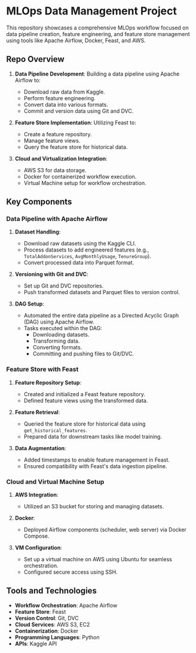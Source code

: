 # MLOps Data Management Project

This repository showcases a comprehensive MLOps workflow focused on data pipeline creation, feature engineering, and feature store management using tools like Apache Airflow, Docker, Feast, and AWS.

## Repo Overview

1. **Data Pipeline Development**: Building a data pipeline using Apache Airflow to:
   - Download raw data from Kaggle.
   - Perform feature engineering.
   - Convert data into various formats.
   - Commit and version data using Git and DVC.

2. **Feature Store Implementation**: Utilizing Feast to:
   - Create a feature repository.
   - Manage feature views.
   - Query the feature store for historical data.

3. **Cloud and Virtualization Integration**:
   - AWS S3 for data storage.
   - Docker for containerized workflow execution.
   - Virtual Machine setup for workflow orchestration.

## Key Components

### Data Pipeline with Apache Airflow

1. **Dataset Handling**:
   - Download raw datasets using the Kaggle CLI.
   - Process datasets to add engineered features (e.g., `TotalAddonServices`, `AvgMonthlyUsage`, `TenureGroup`).
   - Convert processed data into Parquet format.

2. **Versioning with Git and DVC**:
   - Set up Git and DVC repositories.
   - Push transformed datasets and Parquet files to version control.

3. **DAG Setup**:
   - Automated the entire data pipeline as a Directed Acyclic Graph (DAG) using Apache Airflow.
   - Tasks executed within the DAG:
     - Downloading datasets.
     - Transforming data.
     - Converting formats.
     - Committing and pushing files to Git/DVC.

### Feature Store with Feast

1. **Feature Repository Setup**:
   - Created and initialized a Feast feature repository.
   - Defined feature views using the transformed data.

2. **Feature Retrieval**:
   - Queried the feature store for historical data using `get_historical_features`.
   - Prepared data for downstream tasks like model training.

3. **Data Augmentation**:
   - Added timestamps to enable feature management in Feast.
   - Ensured compatibility with Feast's data ingestion pipeline.

### Cloud and Virtual Machine Setup

1. **AWS Integration**:
   - Utilized an S3 bucket for storing and managing datasets.

2. **Docker**:
   - Deployed Airflow components (scheduler, web server) via Docker Compose.

3. **VM Configuration**:
   - Set up a virtual machine on AWS using Ubuntu for seamless orchestration.
   - Configured secure access using SSH.

## Tools and Technologies

- **Workflow Orchestration**: Apache Airflow
- **Feature Store**: Feast
- **Version Control**: Git, DVC
- **Cloud Services**: AWS S3, EC2
- **Containerization**: Docker
- **Programming Languages**: Python
- **APIs**: Kaggle API

